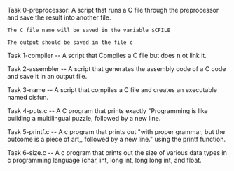 Task 0-preprocessor:
A script that runs a C file through the preprocessor and save the result into another file.

	The C file name will be saved in the variable $CFILE

	The output should be saved in the file c

Task 1-compiler -- A script that Compiles a C file but does n ot link it.

Task 2-assembler -- A script that generates the assembly code of a C code and save it in an output file.

Task 3-name -- A script that compiles a C file and creates an executable named cisfun.

Task 4-puts.c -- A C program that prints exactly "Programming is like building a multilingual puzzle, followed by a new line.

Task 5-printf.c -- A c program that prints out "with proper grammar, but the outcome is a piece of art,, followed by a new line." using the printf function.

Task 6-size.c -- A c program that prints out the size of various data types in c programming language (char, int, long int, long long int, and float.

